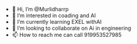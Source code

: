 - 👋 Hi, I’m @Murlidharrp
- 👀 I’m interested in coading and AI
- 🌱 I’m currently learning EXEL withAI
- 💞️ I’m looking to collaborate on Ai in engineering
- 📫 How to reach me can call 919953527985

<!---
Murlidharrp/Murlidharrp is a ✨ special ✨ repository because its `README.md` (this file) appears on your GitHub profile.
You can click the Preview link to take a look at your changes.
--->
